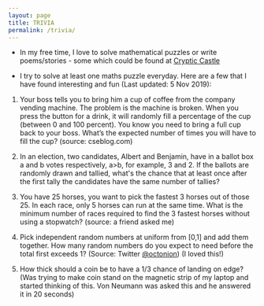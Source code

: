 ```yaml
---
layout: page
title: TRIVIA
permalink: /trivia/
---
```


* In my free time, I love to solve mathematical puzzles or write poems/stories - some which could be found at
[Cryptic Castle](https://hitarth64.blogspot.com)

* I try to solve at least one maths puzzle everyday. Here are a few that I have found interesting and fun (Last updated: 5 Nov 2019):

1. Your boss tells you to bring him a cup of coffee from the company vending machine. The problem is the machine is broken. When you press the button for a drink, it will randomly fill a percentage of the cup (between 0 and 100 percent). You know you need to bring a full cup back to your boss. What’s the expected number of times you will have to fill the cup? (source: cseblog.com)

2. In an election, two candidates, Albert and Benjamin, have in a ballot box a and b votes respectively, a>b, for example, 3 and 2. If the ballots are randomly drawn and tallied, what's the chance that at least once after the first tally the candidates have the same number of tallies? 

3. You have 25 horses, you want to pick the fastest 3 horses out of those 25. In each race, only 5 horses can run at the same time. What is the minimum number of races required to find the 3 fastest horses without using a stopwatch? (source: a friend asked me)

4. Pick independent random numbers at uniform from [0,1] and add them together. How many random numbers do you expect to need before the total first exceeds 1? (Source: Twitter [@octonion](https://twitter.com/octonion)) (I loved this!)

5. How thick should a coin be to have a 1/3 chance of landing on edge? (Was trying to make coin stand on the magnetic strip of my laptop and started thinking of this. Von Neumann was asked this and he answered it in 20 seconds)
